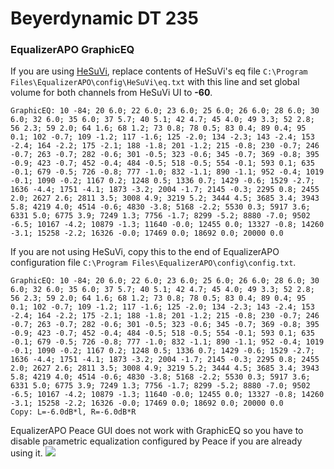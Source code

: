 # Beyerdynamic DT 235
### EqualizerAPO GraphicEQ
If you are using [HeSuVi](https://sourceforge.net/projects/hesuvi/), replace contents of HeSuVi's eq file `C:\Program Files\EqualizerAPO\config\HeSuVi\eq.txt` with this line and set global volume for both channels from HeSuVi UI to **-60**.
```
GraphicEQ: 10 -84; 20 6.0; 22 6.0; 23 6.0; 25 6.0; 26 6.0; 28 6.0; 30 6.0; 32 6.0; 35 6.0; 37 5.7; 40 5.1; 42 4.7; 45 4.0; 49 3.3; 52 2.8; 56 2.3; 59 2.0; 64 1.6; 68 1.2; 73 0.8; 78 0.5; 83 0.4; 89 0.4; 95 0.1; 102 -0.7; 109 -1.2; 117 -1.6; 125 -2.0; 134 -2.3; 143 -2.4; 153 -2.4; 164 -2.2; 175 -2.1; 188 -1.8; 201 -1.2; 215 -0.8; 230 -0.7; 246 -0.7; 263 -0.7; 282 -0.6; 301 -0.5; 323 -0.6; 345 -0.7; 369 -0.8; 395 -0.9; 423 -0.7; 452 -0.4; 484 -0.5; 518 -0.5; 554 -0.1; 593 0.1; 635 -0.1; 679 -0.5; 726 -0.8; 777 -1.0; 832 -1.1; 890 -1.1; 952 -0.4; 1019 -0.1; 1090 -0.2; 1167 0.2; 1248 0.5; 1336 0.7; 1429 -0.6; 1529 -2.7; 1636 -4.4; 1751 -4.1; 1873 -3.2; 2004 -1.7; 2145 -0.3; 2295 0.8; 2455 2.0; 2627 2.6; 2811 3.5; 3008 4.9; 3219 5.2; 3444 4.5; 3685 3.4; 3943 5.8; 4219 4.0; 4514 -0.6; 4830 -3.8; 5168 -2.2; 5530 0.3; 5917 3.6; 6331 5.0; 6775 3.9; 7249 1.3; 7756 -1.7; 8299 -5.2; 8880 -7.0; 9502 -6.5; 10167 -4.2; 10879 -1.3; 11640 -0.0; 12455 0.0; 13327 -0.8; 14260 -3.1; 15258 -2.2; 16326 -0.0; 17469 0.0; 18692 0.0; 20000 0.0
```
If you are not using HeSuVi, copy this to the end of EqualizerAPO configuration file `C:\Program Files\EqualizerAPO\config\config.txt`.
```
GraphicEQ: 10 -84; 20 6.0; 22 6.0; 23 6.0; 25 6.0; 26 6.0; 28 6.0; 30 6.0; 32 6.0; 35 6.0; 37 5.7; 40 5.1; 42 4.7; 45 4.0; 49 3.3; 52 2.8; 56 2.3; 59 2.0; 64 1.6; 68 1.2; 73 0.8; 78 0.5; 83 0.4; 89 0.4; 95 0.1; 102 -0.7; 109 -1.2; 117 -1.6; 125 -2.0; 134 -2.3; 143 -2.4; 153 -2.4; 164 -2.2; 175 -2.1; 188 -1.8; 201 -1.2; 215 -0.8; 230 -0.7; 246 -0.7; 263 -0.7; 282 -0.6; 301 -0.5; 323 -0.6; 345 -0.7; 369 -0.8; 395 -0.9; 423 -0.7; 452 -0.4; 484 -0.5; 518 -0.5; 554 -0.1; 593 0.1; 635 -0.1; 679 -0.5; 726 -0.8; 777 -1.0; 832 -1.1; 890 -1.1; 952 -0.4; 1019 -0.1; 1090 -0.2; 1167 0.2; 1248 0.5; 1336 0.7; 1429 -0.6; 1529 -2.7; 1636 -4.4; 1751 -4.1; 1873 -3.2; 2004 -1.7; 2145 -0.3; 2295 0.8; 2455 2.0; 2627 2.6; 2811 3.5; 3008 4.9; 3219 5.2; 3444 4.5; 3685 3.4; 3943 5.8; 4219 4.0; 4514 -0.6; 4830 -3.8; 5168 -2.2; 5530 0.3; 5917 3.6; 6331 5.0; 6775 3.9; 7249 1.3; 7756 -1.7; 8299 -5.2; 8880 -7.0; 9502 -6.5; 10167 -4.2; 10879 -1.3; 11640 -0.0; 12455 0.0; 13327 -0.8; 14260 -3.1; 15258 -2.2; 16326 -0.0; 17469 0.0; 18692 0.0; 20000 0.0
Copy: L=-6.0dB*l, R=-6.0dB*R
```
EqualizerAPO Peace GUI does not work with GraphicEQ so you have to disable parametric equalization configured by Peace if you are already using it.
![](https://raw.githubusercontent.com/jaakkopasanen/AutoEq/master/results/SBAF-Serious/innerfidelity/onear/Beyerdynamic%20DT%20235/Beyerdynamic%20DT%20235.png)
